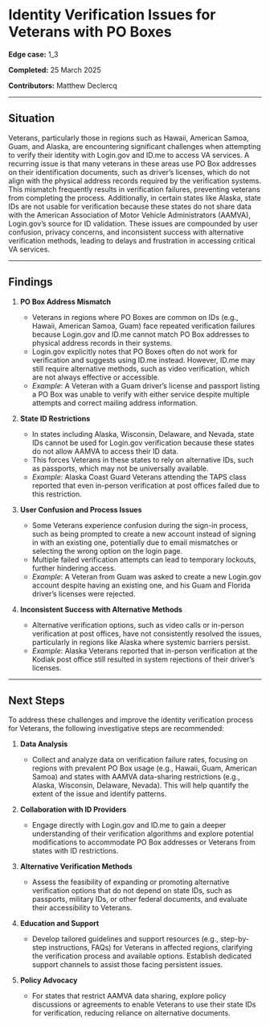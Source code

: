 # Identity Verification Issues for Veterans with PO Boxes

**Edge case:** 1_3

**Completed:** 25 March 2025

**Contributors:** Matthew Declercq

---

## Situation

Veterans, particularly those in regions such as Hawaii, American Samoa, Guam, and Alaska, are encountering significant challenges when attempting to verify their identity with Login.gov and ID.me to access VA services. A recurring issue is that many veterans in these areas use PO Box addresses on their identification documents, such as driver’s licenses, which do not align with the physical address records required by the verification systems. This mismatch frequently results in verification failures, preventing veterans from completing the process. Additionally, in certain states like Alaska, state IDs are not usable for verification because these states do not share data with the American Association of Motor Vehicle Administrators (AAMVA), Login.gov’s source for ID validation. These issues are compounded by user confusion, privacy concerns, and inconsistent success with alternative verification methods, leading to delays and frustration in accessing critical VA services.

---

## Findings

1. **PO Box Address Mismatch**
   - Veterans in regions where PO Boxes are common on IDs (e.g., Hawaii, American Samoa, Guam) face repeated verification failures because Login.gov and ID.me cannot match PO Box addresses to physical address records in their systems.
   - Login.gov explicitly notes that PO Boxes often do not work for verification and suggests using ID.me instead. However, ID.me may still require alternative methods, such as video verification, which are not always effective or accessible.
   - *Example*: A Veteran with a Guam driver’s license and passport listing a PO Box was unable to verify with either service despite multiple attempts and correct mailing address information.

2. **State ID Restrictions**
   - In states including Alaska, Wisconsin, Delaware, and Nevada, state IDs cannot be used for Login.gov verification because these states do not allow AAMVA to access their ID data.
   - This forces Veterans in these states to rely on alternative IDs, such as passports, which may not be universally available.
   - *Example*: Alaska Coast Guard Veterans attending the TAPS class reported that even in-person verification at post offices failed due to this restriction.

3. **User Confusion and Process Issues**
   - Some Veterans experience confusion during the sign-in process, such as being prompted to create a new account instead of signing in with an existing one, potentially due to email mismatches or selecting the wrong option on the login page.
   - Multiple failed verification attempts can lead to temporary lockouts, further hindering access.
   - *Example*: A Veteran from Guam was asked to create a new Login.gov account despite having an existing one, and his Guam and Florida driver’s licenses were rejected.

4. **Inconsistent Success with Alternative Methods**
   - Alternative verification options, such as video calls or in-person verification at post offices, have not consistently resolved the issues, particularly in regions like Alaska where systemic barriers persist.
   - *Example*: Alaska Veterans reported that in-person verification at the Kodiak post office still resulted in system rejections of their driver’s licenses.

---

## Next Steps

To address these challenges and improve the identity verification process for Veterans, the following investigative steps are recommended:

1. **Data Analysis**
   - Collect and analyze data on verification failure rates, focusing on regions with prevalent PO Box usage (e.g., Hawaii, Guam, American Samoa) and states with AAMVA data-sharing restrictions (e.g., Alaska, Wisconsin, Delaware, Nevada). This will help quantify the extent of the issue and identify patterns.

2. **Collaboration with ID Providers**
   - Engage directly with Login.gov and ID.me to gain a deeper understanding of their verification algorithms and explore potential modifications to accommodate PO Box addresses or Veterans from states with ID restrictions.

4. **Alternative Verification Methods**
   - Assess the feasibility of expanding or promoting alternative verification options that do not depend on state IDs, such as passports, military IDs, or other federal documents, and evaluate their accessibility to Veterans.

5. **Education and Support**
   - Develop tailored guidelines and support resources (e.g., step-by-step instructions, FAQs) for Veterans in affected regions, clarifying the verification process and available options. Establish dedicated support channels to assist those facing persistent issues.

6. **Policy Advocacy**
   - For states that restrict AAMVA data sharing, explore policy discussions or agreements to enable Veterans to use their state IDs for verification, reducing reliance on alternative documents.
